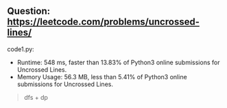 ## Question: https://leetcode.com/problems/uncrossed-lines/

code1.py:
* Runtime: 548 ms, faster than 13.83% of Python3 online submissions for Uncrossed Lines.
* Memory Usage: 56.3 MB, less than 5.41% of Python3 online submissions for Uncrossed Lines.
> dfs + dp